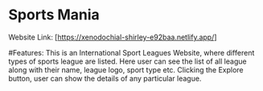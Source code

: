 # Sports Mania
Website Link: [https://xenodochial-shirley-e92baa.netlify.app/]


#Features:
This is an International Sport Leagues Website, where different types of sports league are listed.
Here user can see the list of all league along with their name, league logo, sport type etc.
Clicking the Explore button, user can show the details of any particular league.
